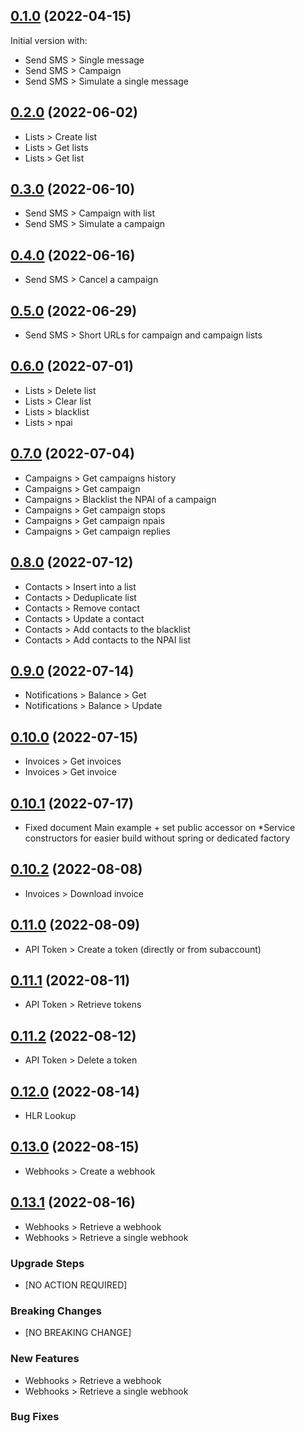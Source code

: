 ## [0.1.0](https://github.com/kisscool62/io.nagurea.smsupsdk/compare/2bda7c584bd4d05b37b68d911ae9a03e21509e68...v0.1.0) (2022-04-15)

Initial version with:
* Send SMS > Single message
* Send SMS > Campaign
* Send SMS > Simulate a single message

## [0.2.0](https://github.com/kisscool62/io.nagurea.smsupsdk/compare/v0.1.0...v0.2.0) (2022-06-02)

* Lists > Create list
* Lists > Get lists
* Lists > Get list

## [0.3.0](https://github.com/kisscool62/io.nagurea.smsupsdk/compare/v0.2.0...v0.3.0) (2022-06-10)

* Send SMS > Campaign with list
* Send SMS > Simulate a campaign

## [0.4.0](https://github.com/kisscool62/io.nagurea.smsupsdk/compare/v0.3.0...v0.4.0) (2022-06-16)
* Send SMS > Cancel a campaign

## [0.5.0](https://github.com/kisscool62/io.nagurea.smsupsdk/compare/v0.4.0...v0.5.0) (2022-06-29)
* Send SMS > Short URLs for campaign and campaign lists

## [0.6.0](https://github.com/kisscool62/io.nagurea.smsupsdk/compare/v0.5.0...v0.6.0) (2022-07-01)
* Lists > Delete list
* Lists > Clear list
* Lists > blacklist
* Lists > npai

## [0.7.0](https://github.com/kisscool62/io.nagurea.smsupsdk/compare/v0.6.0...v0.7.0) (2022-07-04)
* Campaigns > Get campaigns history
* Campaigns > Get campaign
* Campaigns > Blacklist the NPAI of a campaign
* Campaigns > Get campaign stops
* Campaigns > Get campaign npais
* Campaigns > Get campaign replies

## [0.8.0](https://github.com/kisscool62/io.nagurea.smsupsdk/compare/v0.7.0...v0.8.0) (2022-07-12)
* Contacts > Insert into a list
* Contacts > Deduplicate list
* Contacts > Remove contact
* Contacts > Update a contact
* Contacts > Add contacts to the blacklist
* Contacts > Add contacts to the NPAI list

## [0.9.0](https://github.com/kisscool62/io.nagurea.smsupsdk/compare/v0.8.0...v0.9.0) (2022-07-14)
* Notifications > Balance > Get
* Notifications > Balance > Update

## [0.10.0](https://github.com/kisscool62/io.nagurea.smsupsdk/compare/v0.9.0...v0.10.0) (2022-07-15)
* Invoices > Get invoices
* Invoices > Get invoice

## [0.10.1](https://github.com/kisscool62/io.nagurea.smsupsdk/compare/v0.10.0...v0.10.1) (2022-07-17)
* Fixed document Main example + set public accessor on *Service constructors for easier build without spring or dedicated factory

## [0.10.2](https://github.com/kisscool62/io.nagurea.smsupsdk/compare/v0.10.1...v0.10.2) (2022-08-08)
* Invoices > Download invoice

## [0.11.0](https://github.com/kisscool62/io.nagurea.smsupsdk/compare/v0.10.2...v0.11.0) (2022-08-09)
* API Token > Create a token (directly or from subaccount)

## [0.11.1](https://github.com/kisscool62/io.nagurea.smsupsdk/compare/v0.11.0...v0.11.1) (2022-08-11)
* API Token > Retrieve tokens

## [0.11.2](https://github.com/kisscool62/io.nagurea.smsupsdk/compare/v0.11.1...v0.11.2) (2022-08-12)
* API Token > Delete a token

## [0.12.0](https://github.com/kisscool62/io.nagurea.smsupsdk/compare/v0.11.2...v0.12.0) (2022-08-14)
* HLR Lookup

## [0.13.0](https://github.com/kisscool62/io.nagurea.smsupsdk/compare/v0.12.0...v0.13.0) (2022-08-15)
* Webhooks > Create a webhook

## [0.13.1](https://github.com/kisscool62/io.nagurea.smsupsdk/compare/v0.13.0...v0.13.1) (2022-08-16)
* Webhooks > Retrieve a webhook
* Webhooks > Retrieve a single webhook

### Upgrade Steps
* [NO ACTION REQUIRED]

### Breaking Changes
* [NO BREAKING CHANGE]

### New Features
* Webhooks > Retrieve a webhook
* Webhooks > Retrieve a single webhook

### Bug Fixes

 